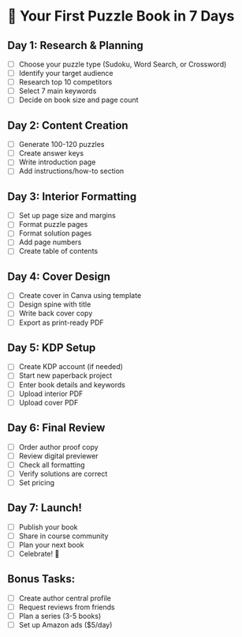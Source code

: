# 🚀 Your First Puzzle Book in 7 Days

## Day 1: Research & Planning
- [ ] Choose your puzzle type (Sudoku, Word Search, or Crossword)
- [ ] Identify your target audience
- [ ] Research top 10 competitors
- [ ] Select 7 main keywords
- [ ] Decide on book size and page count

## Day 2: Content Creation
- [ ] Generate 100-120 puzzles
- [ ] Create answer keys
- [ ] Write introduction page
- [ ] Add instructions/how-to section

## Day 3: Interior Formatting
- [ ] Set up page size and margins
- [ ] Format puzzle pages
- [ ] Format solution pages
- [ ] Add page numbers
- [ ] Create table of contents

## Day 4: Cover Design
- [ ] Create cover in Canva using template
- [ ] Design spine with title
- [ ] Write back cover copy
- [ ] Export as print-ready PDF

## Day 5: KDP Setup
- [ ] Create KDP account (if needed)
- [ ] Start new paperback project
- [ ] Enter book details and keywords
- [ ] Upload interior PDF
- [ ] Upload cover PDF

## Day 6: Final Review
- [ ] Order author proof copy
- [ ] Review digital previewer
- [ ] Check all formatting
- [ ] Verify solutions are correct
- [ ] Set pricing

## Day 7: Launch!
- [ ] Publish your book
- [ ] Share in course community
- [ ] Plan your next book
- [ ] Celebrate! 🎉

## Bonus Tasks:
- [ ] Create author central profile
- [ ] Request reviews from friends
- [ ] Plan a series (3-5 books)
- [ ] Set up Amazon ads ($5/day)

